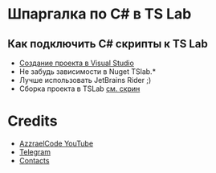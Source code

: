 # Шпаргалка по C# в TS Lab 

## Как подключить C# скрипты к TS Lab
- [Создание проекта в Visual Studio](https://doc.tslab.pro/tslab/rabota-s-programmoi/tslab-api/vvedenie-v-api/api-ustanovka-visual-studio)
- Не забудь зависимости в Nuget TSlab.*
- Лучше использовать JetBrains Rider ;)
- Сборка проекта в TSLab [cм. скрин](images/tslab-cs-samples-cubes.png)

# Credits
- [AzzraelCode YouTube](https://www.youtube.com/@AzzraelCode)
- [Telegram](https://t.me/azzraelru)
- [Contacts](https://azzrael.ru/spasibo#contacts)